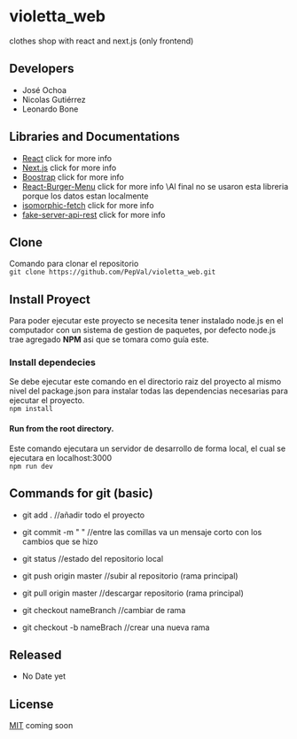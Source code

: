 # violetta_web
clothes shop with react and next.js (only frontend)

## Developers
 - José Ochoa
 - Nicolas Gutiérrez
 - Leonardo Bone

## Libraries and Documentations
 - [React](https://es.reactjs.org/docs/getting-started.html) click for more info
 - [Next.js](https://nextjs.org/docs/getting-started) click for more info
 - [Boostrap](https://getbootstrap.com/docs/4.0/getting-started/introduction/) click for more info
 - [React-Burger-Menu](https://github.com/negomi/react-burger-menu) click for more info
 \Al final no se usaron esta libreria porque los datos estan localmente
 - [isomorphic-fetch](https://github.com/matthew-andrews/isomorphic-fetch) click for more info
 - [fake-server-api-rest](https://my-json-server.typicode.com/PepVal/fake-server) click for more info

## Clone
Comando para clonar el repositorio\
`git clone https://github.com/PepVal/violetta_web.git`

## Install Proyect
Para poder ejecutar este proyecto se necesita tener instalado node.js en el computador con un sistema de gestion de paquetes, por defecto node.js trae agregado **NPM** asi que se tomara como guía este.

### Install dependecies
Se debe ejecutar este comando en el directorio raiz del proyecto al mismo nivel del package.json para instalar todas las dependencias necesarias para ejecutar el proyecto.\
`npm install`

#### Run from the root directory.
Este comando ejecutara un servidor de desarrollo de forma local, el cual se ejecutara en localhost:3000\
`npm run dev`

## Commands for git (basic)
 - git add . //añadir todo el proyecto

 - git commit -m " " //entre las comillas va un mensaje corto con los cambios que se hizo

 - git status //estado del repositorio local

 - git push origin master //subir al repositorio (rama principal)

 - git pull origin master //descargar repositorio (rama principal)

 - git checkout nameBranch //cambiar de rama

 - git checkout -b nameBrach //crear una nueva rama

## Released
 - No Date yet

## License
[MIT](https://choosealicense.com/licenses/mit/) coming soon
